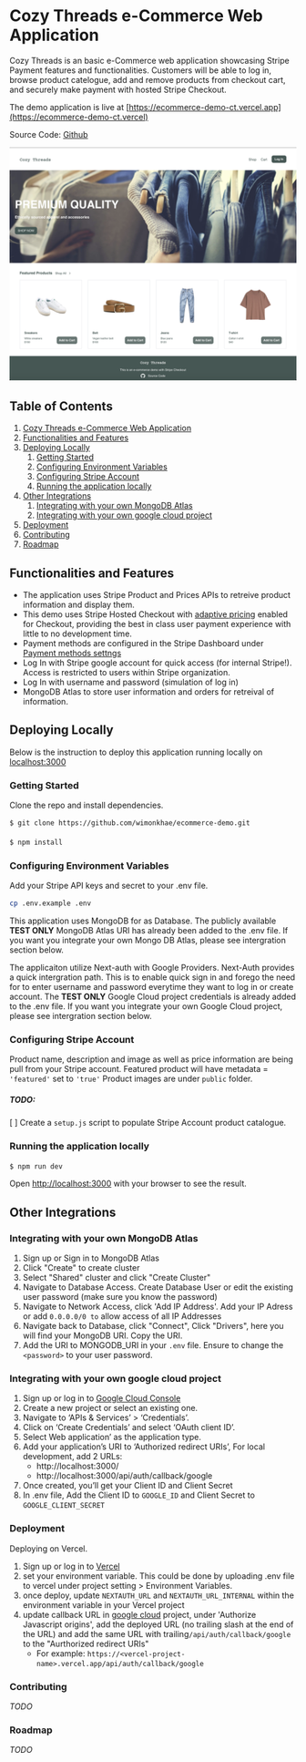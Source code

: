 # Cozy Threads e-Commerce Web Application
Cozy Threads is an basic e-Commerce web application showcasing Stripe Payment features and functionalities. Customers will be able to log in, browse product catelogue, add and remove products from checkout cart, and securely make payment with hosted Stripe Checkout.

The demo application is live at [https://ecommerce-demo-ct.vercel.app](https://ecommerce-demo-ct.vercel)

Source Code: [Github](https://github.com/wimonkhae/cozy-threads)

![Homepage](/public/images/Cozy_Threads.png)

## Table of Contents
1. [Cozy Threads e-Commerce Web Application](#cozy-threads-e-commerce-web-application)
2. [Functionalities and Features](#functionalities-and-features)
3. [Deploying Locally](#deploying-locally)
   1. [Getting Started](#getting-started)
   2. [Configuring Environment Variables](#configuring-environment-variables)
   3. [Configuring Stripe Account](#configuring-stripe-account)
   4. [Running the application locally](#running-the-application-locally)
4. [Other Integrations](#other-integrations)
   1. [Integrating with your own MongoDB Atlas](#integrating-with-your-own-mongodb-atlas)
   2. [Integrating with your own google cloud project](#integrating-with-your-own-google-cloud-project)
5. [Deployment](#deployment)
6. [Contributing](#contributing)
7. [Roadmap](#roadmap)


## Functionalities and Features
- The application uses Stripe Product and Prices APIs to retreive product information and display them.
- This demo uses Stripe Hosted Checkout with [adaptive pricing](https://dashboard.stripe.com/settings/adaptive-pricing) enabled for Checkout, providing the best in class user payment experience with little to no development time. 
- Payment methods are configured in the Stripe Dashboard under [Payment methods settngs](https://dashboard.stripe.com/test/settings/payment_methods)
- Log In with Stripe google account for quick access (for internal Stripe!). Access is restricted to users within Stripe organization.
- Log In with username and password (simulation of log in)
- MongoDB Atlas to store user information and orders for retreival of information.

## Deploying Locally

Below is the instruction to deploy this application running locally on [localhost:3000](http://localhost:3000/)

### Getting Started

Clone the repo and install dependencies.
```bash
$ git clone https://github.com/wimonkhae/ecommerce-demo.git

$ npm install
```
### Configuring Environment Variables
Add your Stripe API keys and secret to your .env file.
```bash
cp .env.example .env
```
This application uses MongoDB for as Database. The publicly available **TEST ONLY** MongoDB Atlas URI has already been added to the .env file. If you want you integrate your own Mongo DB Atlas, please see intergration section below.

The applicaiton utilize Next-auth with Google Providers. Next-Auth provides a quick intergration path. This is to enable quick sign in and forego the need for to enter username and password everytime they want to log in or create account. The **TEST ONLY**  Google Cloud project credentials is already added to the .env file. If you want you integrate your own Google Cloud project, please see intergration section below.


### Configuring Stripe Account
Product name, description and image as well as price information are being pull from your Stripe account. 
Featured product will have metadata = `'featured'` set to `'true'`
Product images are under `public` folder.

##### *TODO:* 
[ ] Create a `setup.js` script to populate Stripe Account product catalogue.

### Running the application locally
```bash
$ npm run dev
```
Open [http://localhost:3000](http://localhost:3000) with your browser to see the result.


## Other Integrations

### Integrating with your own MongoDB Atlas
1. Sign up or Sign in to MongoDB Atlas
2. Click "Create" to create cluster
3. Select "Shared" cluster and click "Create Cluster"
4. Navigate to Database Access. Create Database User or edit the existing user password (make sure you know the password)
5. Navigate to Network Access, click 'Add IP Address'. Add your IP Adress or add `0.0.0.0/0 to` allow access of all IP Addresses
6. Navigate back to Database, click "Connect", Click "Drivers", here you will find your MongoDB URI. Copy the URI.
7. Add the URI to MONGODB_URI in your `.env` file. Ensure to change the `<password>` to your user password.


### Integrating with your own google cloud project
1. Sign up or log in to [Google Cloud Console](https://console.cloud.google.com/)
2. Create a new project or select an existing one.
3. Navigate to ‘APIs & Services’ > ‘Credentials’.
4. Click on ‘Create Credentials’ and select ‘OAuth client ID’.
5. Select Web application’ as the application type.
6. Add your application’s URI to ‘Authorized redirect URIs’, For local development, add 2 URLs:
    + http://localhost:3000/ 
    + http://localhost:3000/api/auth/callback/google 
7. Once created, you’ll get your Client ID and Client Secret
8. In .env file, Add the Client ID to `GOOGLE_ID` and Client Secret to `GOOGLE_CLIENT_SECRET`


### Deployment
Deploying on Vercel. 
1. Sign up or log in to [Vercel](https://vercel.com/)
2. set your environment variable. This could be done by uploading .env file to vercel under project setting > Environment Variables.
3. once deploy, update `NEXTAUTH_URL` and `NEXTAUTH_URL_INTERNAL` within the environment variable in your Vercel project
4. update callback URL in [google cloud](https://console.cloud.google.com/) project, under 'Authorize Javascript origins', add the deployed URL (no trailing slash at the end of the URL) and add the same URL with trailing`/api/auth/callback/google` to the "Aurthorized redirect URIs" 
    + For example: `https://<vercel-project-name>.vercel.app/api/auth/callback/google`


### Contributing
*TODO*

### Roadmap
*TODO*
